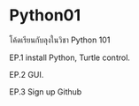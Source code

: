# Python01
 โค้ดเรียนกับลุงในวิชา Python 101
 
EP.1 install Python, Turtle control.

EP.2 GUI.

EP.3 Sign up Github
